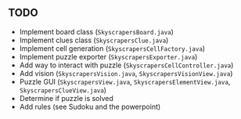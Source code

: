 ## TODO

- Implement board class (`SkyscrapersBoard.java`)
- Implement clues class (`SkyscrapersClue.java`)
- Implement cell generation (`SkyscrapersCellFactory.java`)
- Implement puzzle exporter (`SkyscrapersExporter.java`)
- Add way to interact with puzzle (`SkyscrapersCellController.java`)
- Add vision (`SkyscrapersVision.java`, `SkyscrapersVisionView.java`)
- Puzzle GUI (`SkyscrapersView.java`, `SkyscrapersElementView.java`, `SkyscrapersClueView.java`)
- Determine if puzzle is solved
- Add rules (see Sudoku and the powerpoint)
